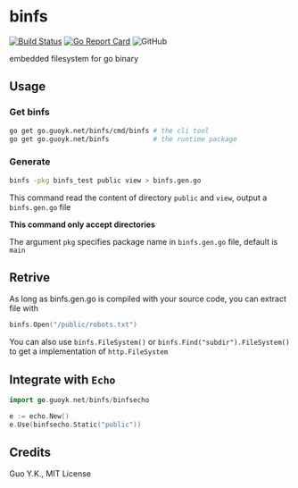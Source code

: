 # binfs

[![Build Status](https://travis-ci.org/go-guoyk/binfs.svg?branch=master)](https://travis-ci.org/go-guoyk/binfs)
[![Go Report Card](https://goreportcard.com/badge/go.guoyk.net/binfs)](https://goreportcard.com/report/go.guoyk.net/binfs)
![GitHub](https://img.shields.io/github/license/go-guoyk/binfs.svg)

embedded filesystem for go binary

## Usage

### Get binfs

```bash
go get go.guoyk.net/binfs/cmd/binfs # the cli tool
go get go.guoyk.net/binfs           # the runtime package
```

### Generate

```bash
binfs -pkg binfs_test public view > binfs.gen.go
```

This command read the content of directory `public` and `view`, output a `binfs.gen.go` file

**This command only accept directories**

The argument `pkg` specifies package name in `binfs.gen.go` file, default is `main`

## Retrive

As long as binfs.gen.go is compiled with your source code, you can extract file with

```go
binfs.Open("/public/robots.txt")
```

You can also use `binfs.FileSystem()` or `binfs.Find("subdir").FileSystem()` to get a implementation of `http.FileSystem`

## Integrate with `Echo`

```go
import go.guoyk.net/binfs/binfsecho

e := echo.New()
e.Use(binfsecho.Static("public"))
```

## Credits

Guo Y.K., MIT License
